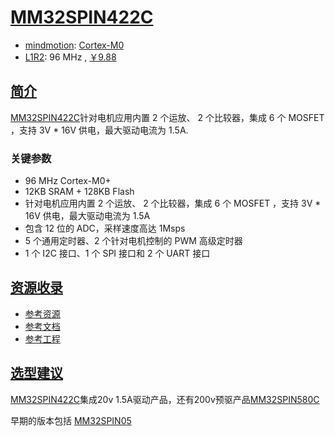 ﻿# [MM32SPIN422C](https://doc.soc.xin/MM32SPIN422C)

* [mindmotion](http://www.mindmotion.com.cn/): [Cortex-M0](https://github.com/SoCXin/Cortex)
* [L1R2](https://github.com/SoCXin/Level): 96 MHz , [￥9.88](https://item.szlcsc.com/5842747.html)

## [简介](https://github.com/SoCXin/MM32SPIN422C/wiki)

[MM32SPIN422C](https://www.mindmotion.com.cn/products/mm32mcu/mm32spin/mm32spin_driver_mcu/mm32spin422c/)针对电机应用内置 2 个运放、 2 个比较器，集成 6 个 MOSFET ，支持 3V * 16V 供电，最大驱动电流为 1.5A.

### 关键参数

* 96 MHz Cortex-M0+
* 12KB SRAM + 128KB Flash
* 针对电机应用内置 2 个运放、 2 个比较器，集成 6 个 MOSFET ，支持 3V * 16V 供电，最大驱动电流为 1.5A
* 包含 12 位的 ADC，采样速度高达 1Msps
* 5 个通用定时器、2 个针对电机控制的 PWM 高级定时器
* 1 个 I2C 接口、1 个 SPI 接口和 2 个 UART 接口

## [资源收录](https://github.com/SoCXin)

* [参考资源](src/)
* [参考文档](docs/)
* [参考工程](project/)

## [选型建议](https://github.com/SoCXin/MM32SPIN422C)

[MM32SPIN422C](https://item.szlcsc.com/5842747.html)集成20v 1.5A驱动产品，还有200v预驱产品[MM32SPIN580C](https://github.com/SoCXin/MM32SPIN580C)

早期的版本包括 [MM32SPIN05](https://github.com/SoCXin/MM32SPIN05)
